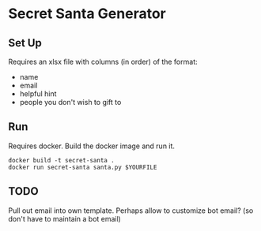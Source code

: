 # Secret Santa Generator

## Set Up

Requires an xlsx file with columns (in order) of the format:
* name
* email
* helpful hint
* people you don't wish to gift to

## Run

Requires docker.
Build the docker image and run it.

```shell
docker build -t secret-santa . 
docker run secret-santa santa.py $YOURFILE
```

## TODO

Pull out email into own template.
Perhaps allow to customize bot  email? (so don't have to maintain a bot email)


